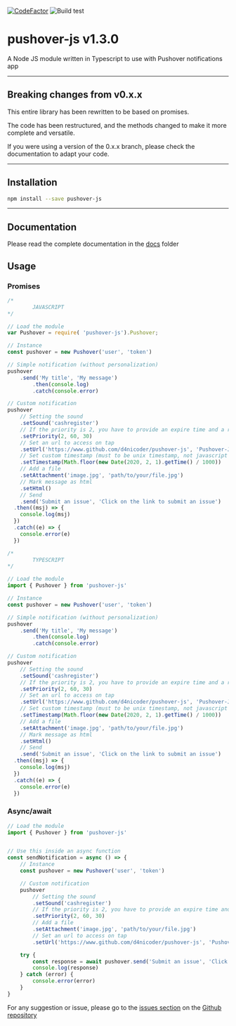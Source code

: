 [![CodeFactor](https://www.codefactor.io/repository/github/d4nicoder/pushover-js/badge)](https://www.codefactor.io/repository/github/d4nicoder/pushover-js) ![Build test](https://github.com/d4nicoder/pushover-js/workflows/Build%20test/badge.svg)

# pushover-js v1.3.0

A Node JS module written in Typescript to use with Pushover notifications app

---

## Breaking changes from v0.x.x

This entire library has been rewritten to be based on promises.

The code has been restructured, and the methods changed to make it more complete and versatile.

If you were using a version of the 0.x.x branch, please check the documentation to adapt your code.

---

## Installation

```bash
npm install --save pushover-js
```

---

## Documentation

Please read the complete documentation in the [docs](docs/globals.md) folder

## Usage

### Promises

```javascript
/*
        JAVASCRIPT
*/

// Load the module
var Pushover = require( 'pushover-js').Pushover;

// Instance
const pushover = new Pushover('user', 'token')

// Simple notification (without personalization)
pushover
    .send('My title', 'My message')
        .then(console.log)
        .catch(console.error)

// Custom notification
pushover
    // Setting the sound
    .setSound('cashregister')
    // If the priority is 2, you have to provide an expire time and a retry time (see the official API for more info)
    .setPriority(2, 60, 30)
    // Set an url to access on tap
    .setUrl('https://www.github.com/d4nicoder/pushover-js', 'Pushover-JS github')
    // Set custom timestamp (must to be unix timestamp, not javascript time!!!)
    .setTimestamp(Math.floor(new Date(2020, 2, 1).getTime() / 1000))
    // Add a file
    .setAttachment('image.jpg', 'path/to/your/file.jpg')
    // Mark message as html
    .setHtml()
    // Send
    .send('Submit an issue', 'Click on the link to submit an issue')
  .then((msj) => {
    console.log(msj)
  })
  .catch((e) => {
    console.error(e)
  })
```

```typescript
/*
        TYPESCRIPT
*/

// Load the module
import { Pushover } from 'pushover-js'

// Instance
const pushover = new Pushover('user', 'token')

// Simple notification (without personalization)
pushover
    .send('My title', 'My message')
        .then(console.log)
        .catch(console.error)

// Custom notification
pushover
    // Setting the sound
    .setSound('cashregister')
    // If the priority is 2, you have to provide an expire time and a retry time (see the official API for more info)
    .setPriority(2, 60, 30)
    // Set an url to access on tap
    .setUrl('https://www.github.com/d4nicoder/pushover-js', 'Pushover-JS github')
    // Set custom timestamp (must to be unix timestamp, not javascript time!!!)
    .setTimestamp(Math.floor(new Date(2020, 2, 1).getTime() / 1000))
    // Add a file
    .setAttachment('image.jpg', 'path/to/your/file.jpg')
    // Mark message as html
    .setHtml()
    // Send
    .send('Submit an issue', 'Click on the link to submit an issue')
  .then((msj) => {
    console.log(msj)
  })
  .catch((e) => {
    console.error(e)
  })
```

### Async/await

```typescript
// Load the module
import { Pushover } from 'pushover-js'


// Use this inside an async function
const sendNotification = async () => {
    // Instance
    const pushover = new Pushover('user', 'token')

    // Custom notification
    pushover
        // Setting the sound
        .setSound('cashregister')
        // If the priority is 2, you have to provide an expire time and a retry time (see the official API for more info)
        .setPriority(2, 60, 30)
        // Add a file
        .setAttachment('image.jpg', 'path/to/your/file.jpg')
        // Set an url to access on tap
        .setUrl('https://www.github.com/d4nicoder/pushover-js', 'Pushover-JS github')

    try {
        const response = await pushover.send('Submit an issue', 'Click on the link to submit an issue')
        console.log(response)
    } catch (error) {
        console.error(error)
    }
}

```

For any suggestion or issue, please go to the [issues section](https://github.com/d4nicoder/pushover-js/issues) on the [Github repository](https://github.com/d4nicoder/pushover-js)

